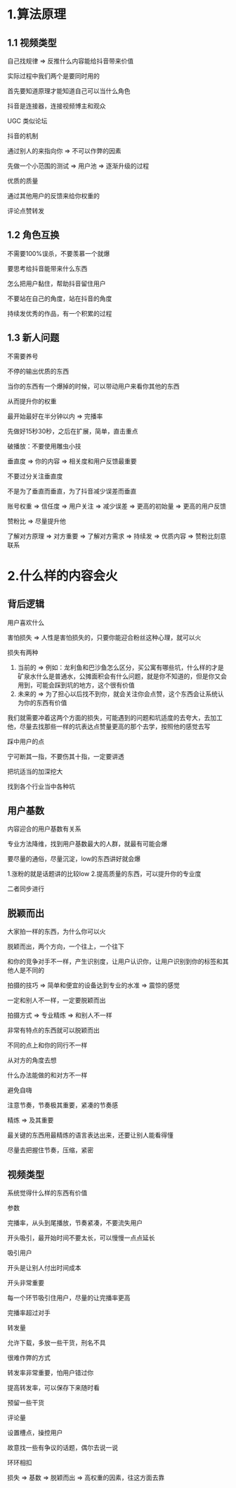 # 1.算法原理
## 1.1 视频类型
自己找规律 => 反推什么内容能给抖音带来价值

实际过程中我们两个是要同时用的

首先要知道原理才能知道自己可以当什么角色

抖音是连接器，连接视频博主和观众

UGC 类似论坛

抖音的机制

通过别人的来指向你 => 不可以作弊的因素

先做一个小范围的测试 => 用户池 => 逐渐升级的过程

优质的质量

通过其他用户的反馈来给你权重的

评论点赞转发
## 1.2 角色互换
不需要100%误杀，不要羡慕一个就爆

要思考给抖音能带来什么东西

怎么把用户黏住，帮助抖音留住用户

不要站在自己的角度，站在抖音的角度

持续发优秀的作品，有一个积累的过程

## 1.3 新人问题

不需要养号

不停的输出优质的东西

当你的东西有一个爆掉的时候，可以带动用户来看你其他的东西

从而提升你的权重

最开始最好在半分钟以内 => 完播率

先做好15秒30秒，之后在扩展，简单，直击重点

破播放：不要使用雕虫小技

垂直度 => 你的内容 => 相关度和用户反馈最重要

不要过分关注垂直度

不是为了垂直而垂直，为了抖音减少误差而垂直

账号权重 => 信任度 => 用户关注 => 减少误差 => 更高的初始量 => 更高的用户反馈

赞粉比 => 尽量提升他

了解对方原理 => 对方重要 => 了解对方需求 => 持续发 => 优质内容 => 赞粉比刻意联系

# 2.什么样的内容会火
## 背后逻辑
用户喜欢什么

害怕损失 => 人性是害怕损失的，只要你能迎合粉丝这种心理，就可以火

损失有两种

1. 当前的 => 例如：龙利鱼和巴沙鱼怎么区分，买公寓有哪些坑，什么样的才是矿泉水什么是普通水，公摊面积会有什么问题，就是你不知道的，但是你又会用到，可能会踩到坑的地方，这个很有价值
2.  未来的 => 为了担心以后找不到你，就会关注你会点赞，这个东西会让系统认为你的东西有价值

我们就需要冲着这两个方面的损失，可能遇到的问题和坑适度的去夸大，去加工他，尽量去找那些一样的坑表达点赞量更高的那个去学，按照他的感觉去写

踩中用户的点

宁可断其一指，不要伤其十指，一定要讲透

把坑适当的加深挖大

找到各个行业当中各种坑

## 用户基数
内容迎合的用户基数有关系

专业方法降维，找到用户基数最大的人群，就最有可能会爆

要尽量的通俗，尽量沉淀，low的东西讲好就会爆

1.涨粉的就是话题讲的比较low
2.提高质量的东西，可以提升你的专业度

二者同步进行

## 脱颖而出
大家拍一样的东西，为什么你可以火

脱颖而出，两个方向，一个往上，一个往下

和你的竞争对手不一样，产生识别度，让用户认识你，让用户识别到你的标签和其他人是不同的

拍摄的技巧 => 简单和便宜的设备达到专业的水准 => 震惊的感觉

一定和别人不一样，一定要脱颖而出

拍摄方式 => 专业精炼 => 和别人不一样

非常有特点的东西就可以脱颖而出

不同的点上和你的同行不一样

从对方的角度去想

什么办法能做的和对方不一样

避免自嗨

注意节奏，节奏极其重要，紧凑的节奏感

精炼 => 及其重要

最关键的东西用最精炼的语言表达出来，还要让别人能看得懂

尽量去把握住节奏，压缩，紧密

## 视频类型
系统觉得什么样的东西有价值

参数

完播率，从头到尾播放，节奏紧凑，不要流失用户

开头吸引，最开始时间不要太长，可以慢慢一点点延长

吸引用户

开头是让别人付出时间成本

开头非常重要

每一个环节吸引住用户，尽量的让完播率更高

完播率超过对手

转发量

允许下载，多放一些干货，刑名不具

很难作弊的方式

转发率非常重要，怕用户错过你

提高转发率，可以保存下来随时看

预留一些干货

评论量

设置槽点，操控用户

故意找一些有争议的话题，偶尔去说一说

环环相扣

损失 => 基数 => 脱颖而出 => 高权重的因素，往这方面去靠